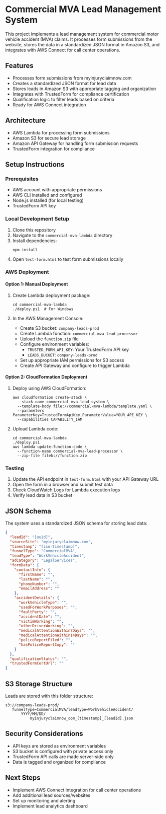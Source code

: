 # Commercial MVA Lead Management System

This project implements a lead management system for commercial motor vehicle accident (MVA) claims. It processes form submissions from the website, stores the data in a standardized JSON format in Amazon S3, and integrates with AWS Connect for call center operations.

## Features

- Processes form submissions from myinjuryclaimnow.com
- Creates a standardized JSON format for lead data
- Stores leads in Amazon S3 with appropriate tagging and organization
- Integrates with TrustedForm for compliance certification
- Qualification logic to filter leads based on criteria
- Ready for AWS Connect integration

## Architecture

- AWS Lambda for processing form submissions
- Amazon S3 for secure lead storage
- Amazon API Gateway for handling form submission requests
- TrustedForm integration for compliance

## Setup Instructions

### Prerequisites

- AWS account with appropriate permissions
- AWS CLI installed and configured
- Node.js installed (for local testing)
- TrustedForm API key

### Local Development Setup

1. Clone this repository
2. Navigate to the `commercial-mva-lambda` directory
3. Install dependencies:
   ```
   npm install
   ```
4. Open `test-form.html` to test form submissions locally

### AWS Deployment

#### Option 1: Manual Deployment

1. Create Lambda deployment package:
   ```
   cd commercial-mva-lambda
   ./deploy.ps1  # For Windows
   ```

2. In the AWS Management Console:
   - Create S3 bucket: `company-leads-prod`
   - Create Lambda function: `commercial-mva-lead-processor`
   - Upload the `function.zip` file
   - Configure environment variables:
     - `TRUSTED_FORM_API_KEY`: Your TrustedForm API key
     - `LEADS_BUCKET`: `company-leads-prod`
   - Set up appropriate IAM permissions for S3 access
   - Create API Gateway and configure to trigger Lambda

#### Option 2: CloudFormation Deployment

1. Deploy using AWS CloudFormation:
   ```
   aws cloudformation create-stack \
     --stack-name commercial-mva-lead-system \
     --template-body file://commercial-mva-lambda/template.yaml \
     --parameters ParameterKey=TrustedFormApiKey,ParameterValue=YOUR_API_KEY \
     --capabilities CAPABILITY_IAM
   ```

2. Upload Lambda code:
   ```
   cd commercial-mva-lambda
   ./deploy.ps1
   aws lambda update-function-code \
     --function-name commercial-mva-lead-processor \
     --zip-file fileb://function.zip
   ```

### Testing

1. Update the API endpoint in `test-form.html` with your API Gateway URL
2. Open the form in a browser and submit test data
3. Check CloudWatch Logs for Lambda execution logs
4. Verify lead data in S3 bucket

## JSON Schema

The system uses a standardized JSON schema for storing lead data:

```json
{
  "leadId": "[uuid]",
  "sourceSite": "myinjuryclaimnow.com",
  "timestamp": "[iso-timestamp]",
  "funnelType": "CommercialMVA",
  "leadType": "WorkVehicleAccident",
  "adCategory": "LegalServices",
  "formData": {
    "contactInfo": {
      "firstName": "",
      "lastName": "",
      "phoneNumber": "",
      "emailAddress": ""
    },
    "accidentDetails": {
      "workVehicleType": "", 
      "usedForWorkPurposes": "",
      "faultParty": "",
      "accidentDate": "",
      "victimWorking": "",
      "otherDriverWorking": "",
      "medicalAttentionWithin7Days": "",
      "medicalAttentionWithin14Days": "",
      "policeReportFiled": "",
      "hasPoliceReportCopy": ""
    }
  },
  "qualificationStatus": "",
  "trustedFormCertUrl": ""
}
```

## S3 Storage Structure

Leads are stored with this folder structure:
```
s3://company-leads-prod/
   funnelType=CommercialMVA/leadType=WorkVehicleAccident/
       YYYY/MM/DD/
           myinjuryclaimnow_com_[timestamp]_[leadId].json
```

## Security Considerations

- API keys are stored as environment variables
- S3 bucket is configured with private access only
- TrustedForm API calls are made server-side only
- Data is tagged and organized for compliance

## Next Steps

- Implement AWS Connect integration for call center operations
- Add additional lead sources/websites
- Set up monitoring and alerting
- Implement lead analytics dashboard
